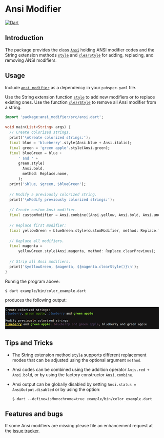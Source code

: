 # Ansi Modifier
[![Dart](https://github.com/simphotonics/ansi_modifier/actions/workflows/dart.yml/badge.svg)](https://github.com/simphotonics/ansi_modifier/actions/workflows/dart.yml)

## Introduction

The package provides the class [`Ansi`][Ansi] holding ANSI modifier codes and
the String extension methods [`style`][style] and [`clearStyle`][clearStyle]
for adding, replacing, and removing ANSI modifiers.

## Usage

Include [`ansi_modifier`][ansi_modifier] as a dependency
 in your `pubspec.yaml` file.

Use the String extension function [`style`][style] to add new modifiers or
to replace existing ones. Use the function [`clearStyle`][clearStyle] to remove
all Ansi modifier from a string.

```Dart
import 'package:ansi_modifier/src/ansi.dart';

void main(List<String> args) {
  // Create colorized strings.
  print('\nCreate colorized strings:');
  final blue = 'blueberry'.style(Ansi.blue + Ansi.italic);
  final green = 'green apple'.style(Ansi.green);
  final blueGreen = blue +
      ' and ' +
      green.style(
        Ansi.bold,
        method: Replace.none,
      );
  print('$blue, $green, $blueGreen');

  // Modify a previously colorized string.
  print('\nModify previously colorized strings:');

  // Create custom Ansi modifier.
  final customModifier = Ansi.combine({Ansi.yellow, Ansi.bold, Ansi.underline});

  // Replace first modifier:
  final yellowGreen = blueGreen.style(customModifier, method: Replace.first);

  // Replace all modifiers.
  final magenta =
      yellowGreen.style(Ansi.magenta, method: Replace.clearPrevious);

  // Strip all Ansi modifiers.
  print('$yellowGreen, $magenta, ${magenta.clearStyle()}\n');
}
```

Runnig the program above:
```Console
$ dart example/bin/color_example.dart
```
produces the following output:

![Console Output](https://raw.githubusercontent.com/simphotonics/ansi_modifier/main/images/console_output.png)


## Tips and Tricks

* The String extension method [`style`][style] supports different
replacement modes that can be adjusted using the optional argument `method`.

* Ansi codes can be combined using the addition operator `Anis.red + Ansi.bold`,
or by using the factory constructor `Ansi.combine`.

* Ansi output can be globally disabled by setting
`Ansi.status = AnsiOutput.disabled` or by using the option:
  ```Console
  $ dart --define=isMonochrome=true example/bin/color_example.dart

  ```

## Features and bugs

If some Ansi modifiers are missing please file an enhancement request
at the [issue tracker][tracker].

[tracker]: https://github.com/simphotonics/ansi_modifier/issues

[ansi_modifier]: https://pub.dev/packages/ansi_modifier

[Ansi]: https://pub.dev/packages/ansi_modifier/doc/api/ansi_modifier/Ansi-class.html

[style]: https://pub.dev/documentation/ansi_modifier/doc/api/ansi_modifier/AnsiModifier/style.html

[clearStyle]: https://pub.dev/documentation/ansi_modifier/doc/api/ansi_modifier/AnsiModifier/clearStyle.html
